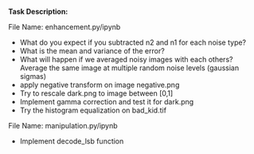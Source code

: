 **Task Description:**

File Name: enhancement.py/ipynb
* What do you expect if you subtracted n2 and n1 for each noise type?
* What is the mean and variance of the error?
* What will happen if we averaged noisy images with each others? Average the same image at multiple random noise levels (gaussian sigmas)
* apply negative transform on image negative.png
* Try to rescale dark.png to image between [0,1]
* Implement gamma correction and test it for dark.png
* Try the histogram equalization on bad_kid.tif

File Name: manipulation.py/ipynb
* Implement decode_lsb function
